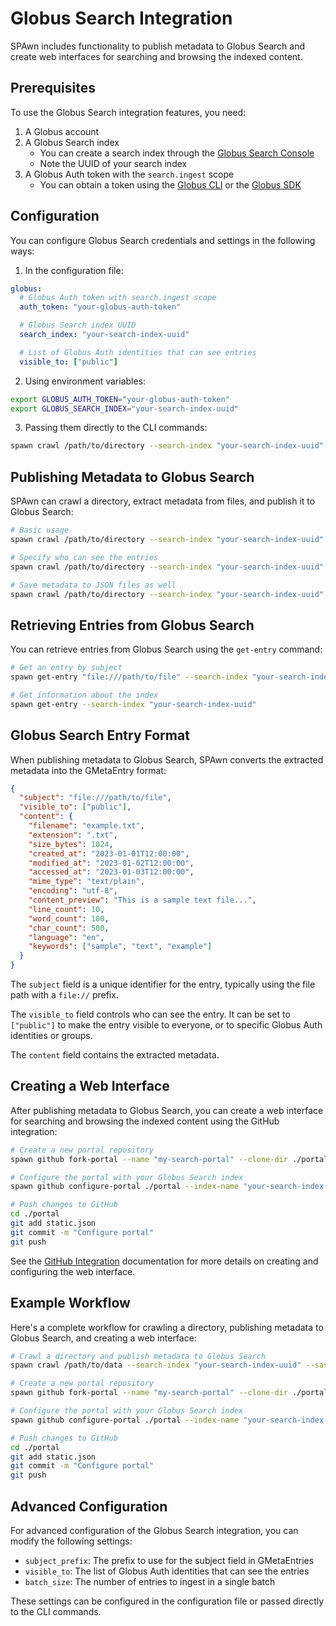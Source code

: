 # Globus Search Integration

SPAwn includes functionality to publish metadata to Globus Search and create web interfaces for searching and browsing the indexed content.

## Prerequisites

To use the Globus Search integration features, you need:

1. A Globus account
2. A Globus Search index
   - You can create a search index through the [Globus Search Console](https://app.globus.org/search)
   - Note the UUID of your search index
3. A Globus Auth token with the `search.ingest` scope
   - You can obtain a token using the [Globus CLI](https://docs.globus.org/cli/) or the [Globus SDK](https://globus-sdk-python.readthedocs.io/)

## Configuration

You can configure Globus Search credentials and settings in the following ways:

1. In the configuration file:

```yaml
globus:
  # Globus Auth token with search.ingest scope
  auth_token: "your-globus-auth-token"

  # Globus Search index UUID
  search_index: "your-search-index-uuid"

  # List of Globus Auth identities that can see entries
  visible_to: ["public"]
```

2. Using environment variables:

```bash
export GLOBUS_AUTH_TOKEN="your-globus-auth-token"
export GLOBUS_SEARCH_INDEX="your-search-index-uuid"
```

3. Passing them directly to the CLI commands:

```bash
spawn crawl /path/to/directory --search-index "your-search-index-uuid" --auth-token "your-globus-auth-token"
```

## Publishing Metadata to Globus Search

SPAwn can crawl a directory, extract metadata from files, and publish it to Globus Search:

```bash
# Basic usage
spawn crawl /path/to/directory --search-index "your-search-index-uuid"

# Specify who can see the entries
spawn crawl /path/to/directory --search-index "your-search-index-uuid" --visible-to "public" --visible-to "urn:globus:groups:id:your-group-id"

# Save metadata to JSON files as well
spawn crawl /path/to/directory --search-index "your-search-index-uuid" --save-json --json-dir ./metadata
```

## Retrieving Entries from Globus Search

You can retrieve entries from Globus Search using the `get-entry` command:

```bash
# Get an entry by subject
spawn get-entry "file:///path/to/file" --search-index "your-search-index-uuid"

# Get information about the index
spawn get-entry --search-index "your-search-index-uuid"
```

## Globus Search Entry Format

When publishing metadata to Globus Search, SPAwn converts the extracted metadata into the GMetaEntry format:

```json
{
  "subject": "file:///path/to/file",
  "visible_to": ["public"],
  "content": {
    "filename": "example.txt",
    "extension": ".txt",
    "size_bytes": 1024,
    "created_at": "2023-01-01T12:00:00",
    "modified_at": "2023-01-02T12:00:00",
    "accessed_at": "2023-01-03T12:00:00",
    "mime_type": "text/plain",
    "encoding": "utf-8",
    "content_preview": "This is a sample text file...",
    "line_count": 10,
    "word_count": 100,
    "char_count": 500,
    "language": "en",
    "keywords": ["sample", "text", "example"]
  }
}
```

The `subject` field is a unique identifier for the entry, typically using the file path with a `file://` prefix.

The `visible_to` field controls who can see the entry. It can be set to `["public"]` to make the entry visible to everyone, or to specific Globus Auth identities or groups.

The `content` field contains the extracted metadata.

## Creating a Web Interface

After publishing metadata to Globus Search, you can create a web interface for searching and browsing the indexed content using the GitHub integration:

```bash
# Create a new portal repository
spawn github fork-portal --name "my-search-portal" --clone-dir ./portal

# Configure the portal with your Globus Search index
spawn github configure-portal ./portal --index-name "your-search-index-uuid" --title "My Search Portal" --subtitle "Search and discover data"

# Push changes to GitHub
cd ./portal
git add static.json
git commit -m "Configure portal"
git push
```

See the [GitHub Integration](github_integration.md) documentation for more details on creating and configuring the web interface.

## Example Workflow

Here's a complete workflow for crawling a directory, publishing metadata to Globus Search, and creating a web interface:

```bash
# Crawl a directory and publish metadata to Globus Search
spawn crawl /path/to/data --search-index "your-search-index-uuid" --save-json

# Create a new portal repository
spawn github fork-portal --name "my-search-portal" --clone-dir ./portal

# Configure the portal with your Globus Search index
spawn github configure-portal ./portal --index-name "your-search-index-uuid" --title "My Search Portal" --subtitle "Search and discover data"

# Push changes to GitHub
cd ./portal
git add static.json
git commit -m "Configure portal"
git push
```

## Advanced Configuration

For advanced configuration of the Globus Search integration, you can modify the following settings:

- `subject_prefix`: The prefix to use for the subject field in GMetaEntries
- `visible_to`: The list of Globus Auth identities that can see the entries
- `batch_size`: The number of entries to ingest in a single batch

These settings can be configured in the configuration file or passed directly to the CLI commands.
